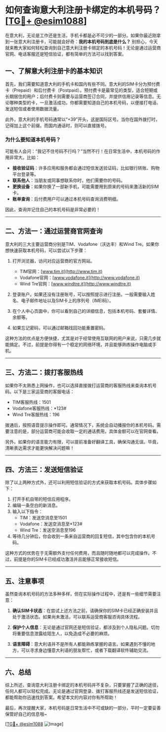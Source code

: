 # 如何查询意大利注册卡绑定的本机号码？[[TG💪+ @esim1088](https://t.me/s/esim1088)]

在意大利，无论是工作还是生活，手机卡都是必不可少的一部分。如果你最近刚拿到一张意大利注册卡，可能就会好奇：**我的本机号码到底是什么？** 别担心，今天就来教大家如何轻松查询到自己意大利注册卡绑定的本机号码！无论是通过运营商官网、电话客服还是短信验证，都有简单的方法可以找到答案。

## 一、了解意大利注册卡的基本知识

首先，我们需要知道意大利的手机卡和国内有些不同。意大利的SIM卡分为预付费卡（Prepaid）和后付费卡（Postpaid）。预付费卡是最常见的类型，适合短期或长期居住的用户；后付费卡则需要与运营商签订合同，并提供信用记录等信息。无论哪种类型的卡，一旦激活成功，你都需要知道自己的本机号码，以便接打电话、发送短信或者使用数据流量。

此外，意大利的手机号码通常以“+39”开头，这是国际区号。当你在国外拨打时，记得加上这个前缀。而国内通话时，则可以直接拨号。

### 为什么要知道本机号码？

可能有人会问：“我记不住号码不行吗？”当然不行！在日常生活中，本机号码的作用非常大。比如：

- **接收验证码**：许多应用和服务都会通过短信发送验证码，比如银行转账、购物平台登录等。
- **联系他人**：当朋友或同事想联系你时，他们需要你的号码。
- **更换设备**：如果你换了一部新手机，可能需要用到原来的号码来激活新的SIM卡。
- **账单查询**：后付费用户可以通过本机号码查询消费明细。

因此，查询并记住自己的本机号码是非常必要的！

---

## 二、方法一：通过运营商官网查询

意大利的三大主要运营商分别是TIM、Vodafone（沃达丰）和Wind Tre。如果你想快速获取本机号码，可以尝试以下步骤：

1. 打开浏览器，访问对应运营商的官方网站。
   - TIM官网：[www.tim.it](http://www.tim.it)
   - Vodafone官网：[www.vodafone.it](http://www.vodafone.it)
   - Wind Tre官网：[www.windtre.it](http://www.windtre.it)

2. 登录账户。如果还没有注册账号，可以按照提示进行注册。一般需要输入姓名、电子邮件地址以及SIM卡上的序列号（IMEI码）。

3. 在个人中心页面中，你可以看到自己的详细信息，包括本机号码、套餐详情、余额等。

4. 如果忘记密码，可以通过邮箱找回功能重置密码。

这种方法的优点是方便快捷，尤其是对于经常使用互联网的用户来说，只需几步就能搞定。不过，前提是你得有一个稳定的网络环境，并且能够熟练操作电脑或手机。

---

## 三、方法二：拨打客服热线

如果你不太熟悉上网操作，也可以选择直接拨打运营商的客服热线来查询本机号码。以下是三家运营商的客服电话：

- TIM客服热线：1501
- Vodafone客服热线：*123#
- Wind Tre客服热线：196

拨通后，按照语音提示操作即可。通常情况下，系统会自动播报你的本机号码。需要注意的是，部分运营商可能会收取一定的通话费用，具体金额可以在官网查看。

另外，如果你的语言能力有限，可以提前准备好翻译工具，确保沟通无误。毕竟，清晰表达需求才能更快解决问题嘛！

---

## 四、方法三：发送短信验证

除了以上两种方式外，还可以利用短信验证的方式来获取本机号码。具体步骤如下：

1. 打开手机自带的短信应用程序。
2. 编辑一条空白的新消息。
3. 输入以下指令：
   - TIM：发送空消息至1501
   - Vodafone：发送空消息至*123#
   - Wind Tre：发送空消息至196
4. 等待几分钟后，你会收到一条来自运营商的回复短信，其中包含你的本机号码。

这种方式的优势在于无需额外支付任何费用，而且随时随地都可以完成操作。不过，前提是你的SIM卡已经成功激活并且能够正常接收短信。

---

## 五、注意事项

虽然查询本机号码的方法多种多样，但在实际操作过程中，还是有一些细节需要注意：

1. **确认SIM卡状态**：在尝试上述方法之前，请确保你的SIM卡已经正确安装并且处于激活状态。如果尚未激活，可以联系运营商客服咨询具体流程。
   
2. **保护个人信息**：无论是通过官网还是短信验证，都涉及到个人隐私问题。切勿将重要信息泄露给陌生人，以免造成不必要的麻烦。

3. **语言障碍**：意大利语并不是所有人都能熟练掌握的语言。如果遇到不懂的地方，可以寻求身边懂意大利语的朋友帮忙，或者下载翻译软件辅助交流。

---

## 六、总结

综上所述，查询意大利注册卡绑定的本机号码并不复杂，只要掌握了正确的途径，任何人都可以轻松完成。无论是通过官网登录、拨打客服热线还是发送短信验证，都能帮助你迅速找到答案。希望本文的内容对你有所帮助！

最后，再次提醒大家，本机号码是日常生活中不可或缺的一部分，平时一定要妥善保管好自己的信息哦~ 

[[TG💪+ @esim1088](https://t.me/s/esim1088) ![Image](https://i.postimg.cc/4NQfJmqS/Snipaste-2025-05-13-00-14-12.png)]